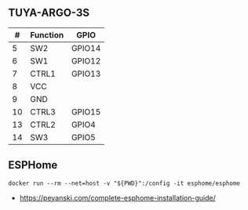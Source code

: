 ## TUYA-ARGO-3S

| # | Function | GPIO |
| - | ------- | ------ |
| 5 | SW2   | GPIO14 |
| 6 | SW1   | GPIO12 |
| 7 | CTRL1 | GPIO13 |
|8 | VCC | |
|9 | GND | |
| 10 | CTRL3 | GPIO15 |
| 13 | CTRL2 | GPIO4 |
| 14 | SW3   | GPIO5 |

## ESPHome

```
docker run --rm --net=host -v "${PWD}":/config -it esphome/esphome
```

- https://peyanski.com/complete-esphome-installation-guide/
